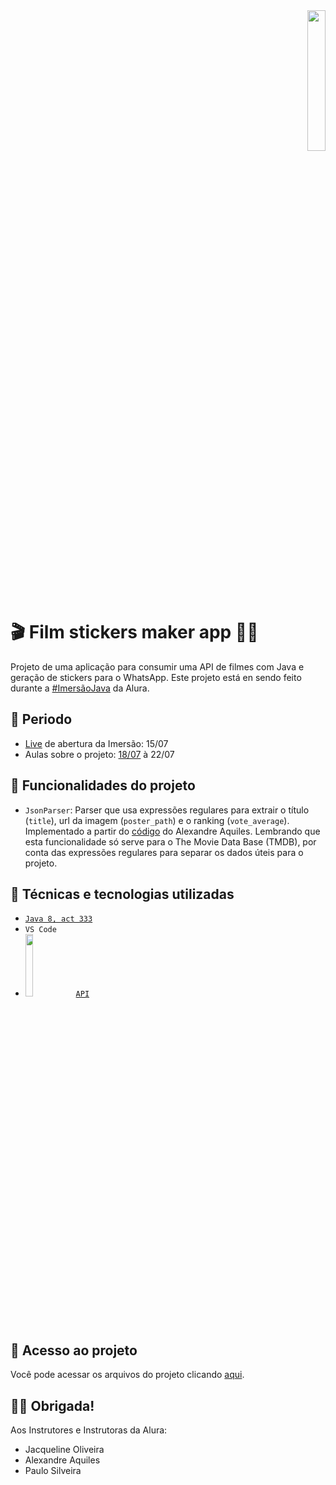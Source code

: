 <div align="right"><img src="https://www.alura.com.br/assets/img/imersao-java/imersao-logo.1655844054.svg" width="24%"></div>

# 🎬 Film stickers maker app 📱💬

Projeto de uma aplicação para consumir uma API de filmes com Java e geração de stickers para o WhatsApp. 
Este projeto está en sendo feito durante a [#ImersãoJava](https://github.com/alura-cursos/imersao-java) da Alura.

## 🧭 Periodo

- [Live](https://github.com/elizaespinoza/imersao-java/tree/master/live) de abertura da Imersão: 15/07
- Aulas sobre o projeto: [18/07](https://github.com/elizaespinoza/imersao-java/tree/master/aula1) à 22/07

## 🔨 Funcionalidades do projeto

- `JsonParser`: Parser que usa expressões regulares para extrair o título (`title`), url da imagem (`poster_path`) e o ranking (`vote_average`). Implementado a partir do [código](https://gist.github.com/alexandreaquiles/8988fc38969d4113d7c289ed1057a459) do Alexandre Aquiles. Lembrando que esta funcionalidade só serve para o The Movie Data Base (TMDB), por conta das expressões regulares para separar os dados úteis para o projeto.


## 🤹 Técnicas e tecnologias utilizadas

- [``Java 8, act 333``](https://www.oracle.com/java/technologies/javase/8u333-relnotes.html)
- ``VS Code``
- <img src="https://www.themoviedb.org/assets/2/v4/logos/v2/blue_long_2-9665a76b1ae401a510ec1e0ca40ddcb3b0cfe45f1d51b77a308fea0845885648.svg" width="16%"/> [``API``](https://www.themoviedb.org/documentation/api)

## 📁 Acesso ao projeto
Você pode acessar os arquivos do projeto clicando [aqui](https://github.com/elizaespinoza/imersao-java/tree/master/aula1/src).

## 🙇‍♀️ Obrigada!
Aos Instrutores e Instrutoras da Alura: 
- Jacqueline Oliveira
- Alexandre Aquiles
- Paulo Silveira